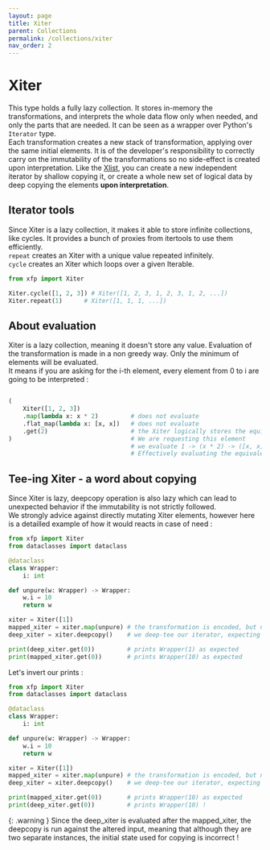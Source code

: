 ```yaml
---
layout: page
title: Xiter
parent: Collections
permalink: /collections/xiter
nav_order: 2
---
```


<h1 style="font-weight: bold">Xiter</h1>

This type holds a fully lazy collection. It stores in-memory the transformations, and interprets the whole data flow only when needed, and only the parts that are needed.
It can be seen as a wrapper over Python's `Iterator` type.  
Each transformation creates a new stack of transformation, applying over the same initial elements.  It is of the developer's responsibility to correctly carry on the immutability of the transformations so no side-effect is created upon interpretation. Like the [Xlist](/python-fp/collections/xlist/), you can create a new independent iterator by shallow copying it, or create a whole new set of logical data by deep copying the elements **upon interpretation**.

## Iterator tools

Since Xiter is a lazy collection, it makes it able to store infinite collections, like cycles. It provides a bunch of proxies from itertools to use them efficiently.  
`repeat` creates an Xiter with a unique value repeated infinitely.  
`cycle` creates an Xiter which loops over a given Iterable.

```python
from xfp import Xiter

Xiter.cycle([1, 2, 3]) # Xiter([1, 2, 3, 1, 2, 3, 1, 2, ...])
Xiter.repeat(1)      # Xiter([1, 1, 1, ...])
```

## About evaluation

Xiter is a lazy collection, meaning it doesn't store any value. Evaluation of the transformation is made in a non greedy way. Only the minimum of elements will be evaluated.  
It means if you are asking for the i-th element, every element from 0 to i are going to be interpreted :  

```python

(
    Xiter([1, 2, 3])
    .map(lambda x: x * 2)         # does not evaluate
    .flat_map(lambda x: [x, x])   # does not evaluate
    .get(2)                       # the Xiter logically stores the equivalent of [1, 1, 2, 2, 3, 3]
)                                 # We are requesting this element                      ^
                                  # we evaluate 1 -> (x * 2) -> ([x, x]) and 2 -> (x * 2) -> ([x, x])
                                  # Effectively evaluating the equivalent of [1, 1, 2, 2]
```

## Tee-ing Xiter - a word about copying

Since Xiter is lazy, deepcopy operation is also lazy which can lead to unexpected behavior if the immutability is not strictly followed.  
We strongly advice against directly mutating Xiter elements, however here is a detailled example of how it would reacts in case of need :

```python
from xfp import Xiter
from dataclasses import dataclass

@dataclass
class Wrapper:
    i: int

def unpure(w: Wrapper) -> Wrapper:
    w.i = 10
    return w

xiter = Xiter([1])
mapped_xiter = xiter.map(unpure) # the transformation is encoded, but nothing is executed
deep_xiter = xiter.deepcopy()    # we deep-tee our iterator, expecting it to be fully distinct from xiter and mapped_xiter

print(deep_xiter.get(0))         # prints Wrapper(1) as expected
print(mapped_xiter.get(0))       # prints Wrapper(10) as expected
```

Let's invert our prints : 

```python
from xfp import Xiter
from dataclasses import dataclass

@dataclass
class Wrapper:
    i: int

def unpure(w: Wrapper) -> Wrapper:
    w.i = 10
    return w

xiter = Xiter([1])
mapped_xiter = xiter.map(unpure) # the transformation is encoded, but nothing is executed
deep_xiter = xiter.deepcopy()    # we deep-tee our iterator, expecting it to be fully distinct from xiter and mapped_xiter

print(mapped_xiter.get(0))       # prints Wrapper(10) as expected
print(deep_xiter.get(0))         # prints Wrapper(10) !
```

{: .warning }
Since the deep_xiter is evaluated after the mapped_xiter, the deepcopy is run against the altered input, meaning that although they are two separate instances, the initial state used for copying is incorrect !
